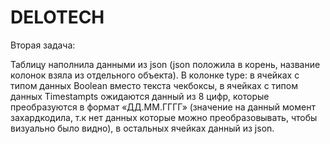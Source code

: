 # DELOTECH

Вторая задача:

Таблицу наполнила данными из json (json положила в корень, название колонок взяла из отдельного объекта). 
В колонке type: в ячейках с типом данных Boolean вместо текста чекбоксы, в ячейках с типом данных Timestampts ожидаются данный из 8 цифр, которые преобразуются в формат «ДД.ММ.ГГГГ» (значение на данный момент захардкодила, т.к нет данных которые можно преобразовывать, чтобы визуально было видно), в остальных ячейках данный из json.
